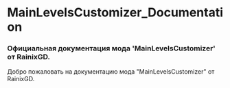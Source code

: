# MainLevelsCustomizer_Documentation
### Официальная документация мода 'MainLevelsCustomizer' от RainixGD.










Добро пожаловать на документацию мода "MainLevelsCustomizer" от RainixGD.
